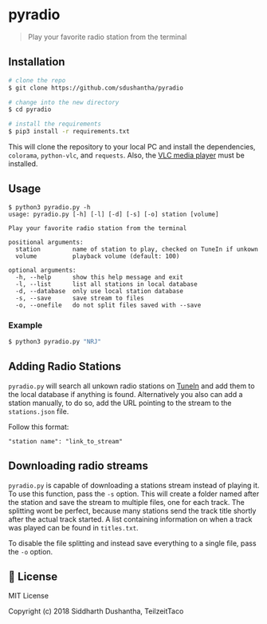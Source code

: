 # pyradio
> Play your favorite radio station from the terminal

## Installation
```bash
# clone the repo
$ git clone https://github.com/sdushantha/pyradio

# change into the new directory
$ cd pyradio

# install the requirements
$ pip3 install -r requirements.txt
```
This will clone the repository to your local PC and install the dependencies, `colorama`, `python-vlc`, and `requests`.
Also, the [VLC media player](https://www.videolan.org/vlc/) must be installed.

## Usage
```
$ python3 pyradio.py -h
usage: pyradio.py [-h] [-l] [-d] [-s] [-o] station [volume]

Play your favorite radio station from the terminal

positional arguments:
  station         name of station to play, checked on TuneIn if unkown
  volume          playback volume (default: 100)

optional arguments:
  -h, --help      show this help message and exit
  -l, --list      list all stations in local database
  -d, --database  only use local station database
  -s, --save      save stream to files
  -o, --onefile   do not split files saved with --save
```
### Example
```bash
$ python3 pyradio.py "NRJ"
```

## Adding Radio Stations
`pyradio.py` will search all unkown radio stations on [TuneIn](https://tunein.com/) and add them to the local database if anything is found.
Alternatively you also can add a station manually, to do so, add the URL pointing to the stream to the `stations.json` file.

Follow this format:
```
"station name": "link_to_stream"
```

## Downloading radio streams
`pyradio.py` is capable of downloading a stations stream instead of playing it. To use this function, pass the `-s` option.
This will create a folder named after the station and save the stream to multiple files, one for each track.
The splitting wont be perfect, because many stations send the track title shortly after the actual track started.
A list containing information on when a track was played can be found in `titles.txt`.

To disable the file splitting and instead save everything to a single file, pass the `-o` option.

## :scroll: License
MIT License

Copyright (c) 2018 Siddharth Dushantha, TeilzeitTaco
